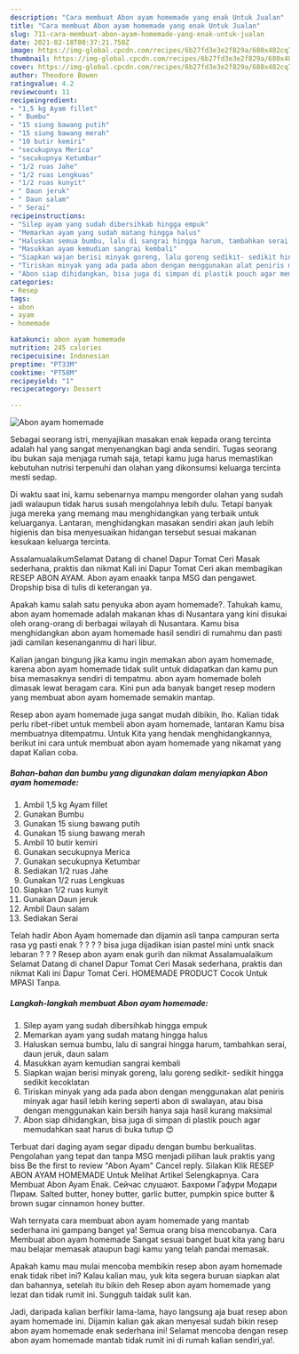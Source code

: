 ```yaml
---
description: "Cara membuat Abon ayam homemade yang enak Untuk Jualan"
title: "Cara membuat Abon ayam homemade yang enak Untuk Jualan"
slug: 711-cara-membuat-abon-ayam-homemade-yang-enak-untuk-jualan
date: 2021-02-18T00:37:21.750Z
image: https://img-global.cpcdn.com/recipes/6b27fd3e3e2f829a/680x482cq70/abon-ayam-homemade-foto-resep-utama.jpg
thumbnail: https://img-global.cpcdn.com/recipes/6b27fd3e3e2f829a/680x482cq70/abon-ayam-homemade-foto-resep-utama.jpg
cover: https://img-global.cpcdn.com/recipes/6b27fd3e3e2f829a/680x482cq70/abon-ayam-homemade-foto-resep-utama.jpg
author: Theodore Bowen
ratingvalue: 4.2
reviewcount: 11
recipeingredient:
- "1,5 kg Ayam fillet"
- " Bumbu"
- "15 siung bawang putih"
- "15 siung bawang merah"
- "10 butir kemiri"
- "secukupnya Merica"
- "secukupnya Ketumbar"
- "1/2 ruas Jahe"
- "1/2 ruas Lengkuas"
- "1/2 ruas kunyit"
- " Daun jeruk"
- " Daun salam"
- " Serai"
recipeinstructions:
- "Silep ayam yang sudah dibersihkab hingga empuk"
- "Memarkan ayam yang sudah matang hingga halus"
- "Haluskan semua bumbu, lalu di sangrai hingga harum, tambahkan serai, daun jeruk, daun salam"
- "Masukkan ayam kemudian sangrai kembali"
- "Siapkan wajan berisi minyak goreng, lalu goreng sedikit- sedikit hingga sedikit kecoklatan"
- "Tiriskan minyak yang ada pada abon dengan menggunakan alat peniris minyak agar hasil lebih kering seperti abon di swalayan, atau bisa dengan menggunakan kain bersih hanya saja hasil kurang maksimal"
- "Abon siap dihidangkan, bisa juga di simpan di plastik pouch agar memudahkan saat harus di buka tutup 😊"
categories:
- Resep
tags:
- abon
- ayam
- homemade

katakunci: abon ayam homemade 
nutrition: 245 calories
recipecuisine: Indonesian
preptime: "PT33M"
cooktime: "PT58M"
recipeyield: "1"
recipecategory: Dessert

---
```



![Abon ayam homemade](https://img-global.cpcdn.com/recipes/6b27fd3e3e2f829a/680x482cq70/abon-ayam-homemade-foto-resep-utama.jpg)

Sebagai seorang istri, menyajikan masakan enak kepada orang tercinta adalah hal yang sangat menyenangkan bagi anda sendiri. Tugas seorang ibu bukan saja menjaga rumah saja, tetapi kamu juga harus memastikan kebutuhan nutrisi terpenuhi dan olahan yang dikonsumsi keluarga tercinta mesti sedap.

Di waktu  saat ini, kamu sebenarnya mampu mengorder olahan yang sudah jadi walaupun tidak harus susah mengolahnya lebih dulu. Tetapi banyak juga mereka yang memang mau menghidangkan yang terbaik untuk keluarganya. Lantaran, menghidangkan masakan sendiri akan jauh lebih higienis dan bisa menyesuaikan hidangan tersebut sesuai makanan kesukaan keluarga tercinta. 

AssalamualaikumSelamat Datang di chanel Dapur Tomat Ceri Masak sederhana, praktis dan nikmat Kali ini Dapur Tomat Ceri akan membagikan RESEP ABON AYAM. Abon ayam enaakk tanpa MSG dan pengawet. Dropship bisa di tulis di keterangan ya.

Apakah kamu salah satu penyuka abon ayam homemade?. Tahukah kamu, abon ayam homemade adalah makanan khas di Nusantara yang kini disukai oleh orang-orang di berbagai wilayah di Nusantara. Kamu bisa menghidangkan abon ayam homemade hasil sendiri di rumahmu dan pasti jadi camilan kesenanganmu di hari libur.

Kalian jangan bingung jika kamu ingin memakan abon ayam homemade, karena abon ayam homemade tidak sulit untuk didapatkan dan kamu pun bisa memasaknya sendiri di tempatmu. abon ayam homemade boleh dimasak lewat beragam cara. Kini pun ada banyak banget resep modern yang membuat abon ayam homemade semakin mantap.

Resep abon ayam homemade juga sangat mudah dibikin, lho. Kalian tidak perlu ribet-ribet untuk membeli abon ayam homemade, lantaran Kamu bisa membuatnya ditempatmu. Untuk Kita yang hendak menghidangkannya, berikut ini cara untuk membuat abon ayam homemade yang nikamat yang dapat Kalian coba.

<!--inarticleads1-->

##### Bahan-bahan dan bumbu yang digunakan dalam menyiapkan Abon ayam homemade:

1. Ambil 1,5 kg Ayam fillet
1. Gunakan  Bumbu
1. Gunakan 15 siung bawang putih
1. Gunakan 15 siung bawang merah
1. Ambil 10 butir kemiri
1. Gunakan secukupnya Merica
1. Gunakan secukupnya Ketumbar
1. Sediakan 1/2 ruas Jahe
1. Gunakan 1/2 ruas Lengkuas
1. Siapkan 1/2 ruas kunyit
1. Gunakan  Daun jeruk
1. Ambil  Daun salam
1. Sediakan  Serai


Telah hadir Abon Ayam homemade dan dijamin asli tanpa campuran serta rasa yg pasti enak ? ? ? ? bisa juga dijadikan isian pastel mini untk snack lebaran ? ? ? Resep abon ayam enak gurih dan nikmat Assalamualaikum Selamat Datang di chanel Dapur Tomat Ceri Masak sederhana, praktis dan nikmat Kali ini Dapur Tomat Ceri. HOMEMADE PRODUCT Cocok Untuk MPASI Tanpa. 

<!--inarticleads2-->

##### Langkah-langkah membuat Abon ayam homemade:

1. Silep ayam yang sudah dibersihkab hingga empuk
1. Memarkan ayam yang sudah matang hingga halus
1. Haluskan semua bumbu, lalu di sangrai hingga harum, tambahkan serai, daun jeruk, daun salam
1. Masukkan ayam kemudian sangrai kembali
1. Siapkan wajan berisi minyak goreng, lalu goreng sedikit- sedikit hingga sedikit kecoklatan
1. Tiriskan minyak yang ada pada abon dengan menggunakan alat peniris minyak agar hasil lebih kering seperti abon di swalayan, atau bisa dengan menggunakan kain bersih hanya saja hasil kurang maksimal
1. Abon siap dihidangkan, bisa juga di simpan di plastik pouch agar memudahkan saat harus di buka tutup 😊


Terbuat dari daging ayam segar dipadu dengan bumbu berkualitas. Pengolahan yang tepat dan tanpa MSG menjadi pilihan lauk praktis yang biss Be the first to review &#34;Abon Ayam&#34; Cancel reply. Silakan Klik RESEP ABON AYAM HOMEMADE Untuk Melihat Artikel Selengkapnya. Cara Membuat Abon Ayam Enak. Сейчас слушают. Бахроми Гафури Модари Пирам. Salted butter, honey butter, garlic butter, pumpkin spice butter &amp; brown sugar cinnamon honey butter. 

Wah ternyata cara membuat abon ayam homemade yang mantab sederhana ini gampang banget ya! Semua orang bisa mencobanya. Cara Membuat abon ayam homemade Sangat sesuai banget buat kita yang baru mau belajar memasak ataupun bagi kamu yang telah pandai memasak.

Apakah kamu mau mulai mencoba membikin resep abon ayam homemade enak tidak ribet ini? Kalau kalian mau, yuk kita segera buruan siapkan alat dan bahannya, setelah itu bikin deh Resep abon ayam homemade yang lezat dan tidak rumit ini. Sungguh taidak sulit kan. 

Jadi, daripada kalian berfikir lama-lama, hayo langsung aja buat resep abon ayam homemade ini. Dijamin kalian gak akan menyesal sudah bikin resep abon ayam homemade enak sederhana ini! Selamat mencoba dengan resep abon ayam homemade mantab tidak rumit ini di rumah kalian sendiri,ya!.

